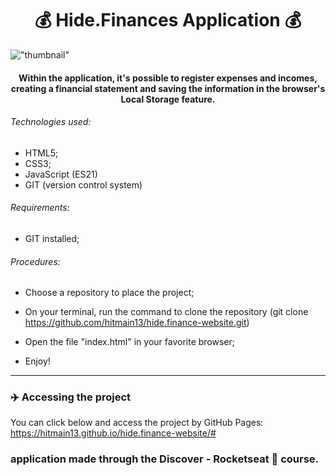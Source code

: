<h1 align="center">
💰 Hide.Finances Application 💰
</h1>

!["thumbnail"](https://github.com/hitmain13/hide.finance-website/blob/main/assets/img/thumbnail.png)

<h4 align="center">
 Within the application, it's possible to register expenses and incomes, creating a financial statement and saving the information in the browser's Local Storage feature.
</h4>

###### Technologies used:
 - HTML5;
 - CSS3;
 - JavaScript (ES21)
 - GIT (version control system)
 
 ###### Requirements:

- GIT installed;

###### Procedures:

- Choose a repository to place the project;

- On your terminal, run the command to clone the repository (git clone https://github.com/hitmain13/hide.finance-website.git)

- Open the file "index.html" in your favorite browser;

- Enjoy!
---

### ✈️ Accessing the project

You can click below and access the project by GitHub Pages:
https://hitmain13.github.io/hide.finance-website/#


### application made through the Discover - Rocketseat 🚀 course.

